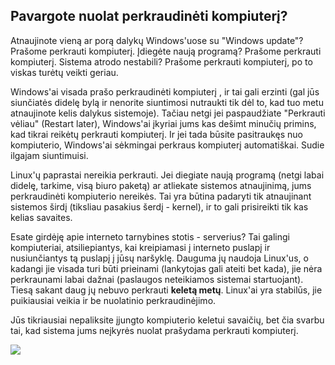 

<div id="corps">

<h2>Pavargote nuolat perkraudin&#279;ti kompiuter&#303;?</h2>

Atnaujinote vien&#261; ar por&#261; dalyk&#371; Windows'uose su  "Windows update"? Pra&#353;ome perkrauti kompiuter&#303;. &#302;dieg&#279;te nauj&#261; program&#261;? Pra&#353;ome perkrauti kompiuter&#303;. Sistema atrodo nestabili? Pra&#353;ome perkrauti kompiuter&#303;, po to viskas tur&#279;t&#371; veikti geriau.

Windows'ai visada pra&#353;o perkraudin&#279;ti kompiuter&#303; , ir tai gali erzinti (gal j&#363;s siun&#269;iat&#279;s didel&#281; byl&#261; ir nenorite siuntimosi nutraukti tik d&#279;l to, kad tuo metu atnaujinote kelis dalykus sistemoje). Ta&#269;iau netgi jei paspaud&#382;iate "Perkrauti v&#279;liau" (Restart later), Windows'ai &#303;kyriai jums kas de&#353;imt minu&#269;i&#371; primins, kad tikrai reik&#279;t&#371; perkrauti kompiuter&#303;. Ir jei tada b&#363;site pasitrauk&#281;s nuo kompiuterio, Windows'ai s&#279;kmingai perkraus kompiuter&#303; automati&#353;kai. Sudie ilgajam siuntimuisi.

Linux'&#371; paprastai nereikia perkrauti. Jei diegiate nauj&#261; program&#261; (netgi labai didel&#281;, tarkime, vis&#261; biuro paket&#261;) ar atliekate sistemos atnaujinim&#261;, jums perkraudin&#279;ti kompiuterio nereik&#279;s. Tai yra b&#363;tina padaryti tik atnaujinant sistemos &#353;ird&#303; (tiksliau pasakius &#353;erd&#303; - kernel), ir to gali prisireikti tik kas kelias savaites.

Esate gird&#279;j&#281; apie interneto tarnybines stotis - serverius? Tai galingi kompiuteriai, atsiliepiantys, kai kreipiamasi &#303; interneto puslap&#303; ir nusiun&#269;iantys t&#261; puslap&#303; &#303; j&#363;s&#371; nar&#353;ykl&#281;. Dauguma j&#371; naudoja Linux'us, o kadangi jie visada turi b&#363;ti prieinami (lankytojas gali ateiti bet kada), jie n&#279;ra perkraunami labai da&#382;nai (paslaugos neteikiamos sistemai startuojant). Ties&#261; sakant daug j&#371; nebuvo perkrauti <b>kelet&#261; met&#371;</b>. Linux'ai yra stabil&#363;s, jie puikiausiai veikia ir be nuolatinio perkraudin&#279;jimo.

J&#363;s tikriausiai nepaliksite &#303;jungto kompiuterio keletui savai&#269;i&#371;, bet &#269;ia svarbu tai, kad sistema jums ne&#303;kyr&#279;s nuolat pra&#353;ydama perkrauti kompiuter&#303;.

<img src="Images/reboot_all_the_time_thumb.png" />

</div>


